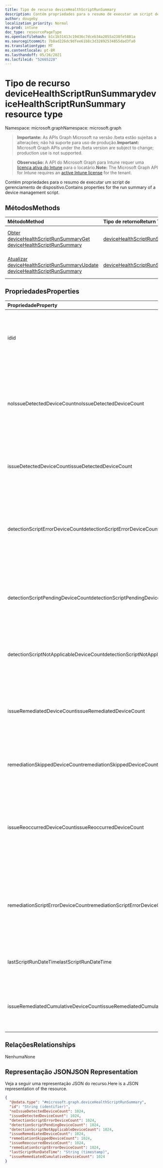 ```yaml
---
title: Tipo de recurso deviceHealthScriptRunSummary
description: Contém propriedades para o resumo de executar um script de gerenciamento de dispositivo.
author: dougeby
localization_priority: Normal
ms.prod: intune
doc_type: resourcePageType
ms.openlocfilehash: b1c1b31413c19436c7dceb34a2055a238fe5881a
ms.sourcegitcommit: 7b8ad226dc9dfee61b8c3d32892534855dad3fa0
ms.translationtype: MT
ms.contentlocale: pt-BR
ms.lasthandoff: 05/26/2021
ms.locfileid: "52665228"
---
```

# <a name="devicehealthscriptrunsummary-resource-type"></a><span data-ttu-id="21ec7-103">Tipo de recurso deviceHealthScriptRunSummary</span><span class="sxs-lookup"><span data-stu-id="21ec7-103">deviceHealthScriptRunSummary resource type</span></span>

<span data-ttu-id="21ec7-104">Namespace: microsoft.graph</span><span class="sxs-lookup"><span data-stu-id="21ec7-104">Namespace: microsoft.graph</span></span>

> <span data-ttu-id="21ec7-105">**Importante:** As APIs Graph Microsoft na versão /beta estão sujeitas a alterações; não há suporte para uso de produção.</span><span class="sxs-lookup"><span data-stu-id="21ec7-105">**Important:** Microsoft Graph APIs under the /beta version are subject to change; production use is not supported.</span></span>

> <span data-ttu-id="21ec7-106">**Observação:** A API do Microsoft Graph para Intune requer uma [licença ativa do Intune](https://go.microsoft.com/fwlink/?linkid=839381) para o locatário.</span><span class="sxs-lookup"><span data-stu-id="21ec7-106">**Note:** The Microsoft Graph API for Intune requires an [active Intune license](https://go.microsoft.com/fwlink/?linkid=839381) for the tenant.</span></span>

<span data-ttu-id="21ec7-107">Contém propriedades para o resumo de executar um script de gerenciamento de dispositivo.</span><span class="sxs-lookup"><span data-stu-id="21ec7-107">Contains properties for the run summary of a device management script.</span></span>

## <a name="methods"></a><span data-ttu-id="21ec7-108">Métodos</span><span class="sxs-lookup"><span data-stu-id="21ec7-108">Methods</span></span>
|<span data-ttu-id="21ec7-109">Método</span><span class="sxs-lookup"><span data-stu-id="21ec7-109">Method</span></span>|<span data-ttu-id="21ec7-110">Tipo de retorno</span><span class="sxs-lookup"><span data-stu-id="21ec7-110">Return Type</span></span>|<span data-ttu-id="21ec7-111">Descrição</span><span class="sxs-lookup"><span data-stu-id="21ec7-111">Description</span></span>|
|:---|:---|:---|
|[<span data-ttu-id="21ec7-112">Obter deviceHealthScriptRunSummary</span><span class="sxs-lookup"><span data-stu-id="21ec7-112">Get deviceHealthScriptRunSummary</span></span>](../api/intune-devices-devicehealthscriptrunsummary-get.md)|[<span data-ttu-id="21ec7-113">deviceHealthScriptRunSummary</span><span class="sxs-lookup"><span data-stu-id="21ec7-113">deviceHealthScriptRunSummary</span></span>](../resources/intune-devices-devicehealthscriptrunsummary.md)|<span data-ttu-id="21ec7-114">Leia propriedades e relações do [objeto deviceHealthScriptRunSummary.](../resources/intune-devices-devicehealthscriptrunsummary.md)</span><span class="sxs-lookup"><span data-stu-id="21ec7-114">Read properties and relationships of the [deviceHealthScriptRunSummary](../resources/intune-devices-devicehealthscriptrunsummary.md) object.</span></span>|
|[<span data-ttu-id="21ec7-115">Atualizar deviceHealthScriptRunSummary</span><span class="sxs-lookup"><span data-stu-id="21ec7-115">Update deviceHealthScriptRunSummary</span></span>](../api/intune-devices-devicehealthscriptrunsummary-update.md)|[<span data-ttu-id="21ec7-116">deviceHealthScriptRunSummary</span><span class="sxs-lookup"><span data-stu-id="21ec7-116">deviceHealthScriptRunSummary</span></span>](../resources/intune-devices-devicehealthscriptrunsummary.md)|<span data-ttu-id="21ec7-117">Atualize as propriedades de [um objeto deviceHealthScriptRunSummary.](../resources/intune-devices-devicehealthscriptrunsummary.md)</span><span class="sxs-lookup"><span data-stu-id="21ec7-117">Update the properties of a [deviceHealthScriptRunSummary](../resources/intune-devices-devicehealthscriptrunsummary.md) object.</span></span>|

## <a name="properties"></a><span data-ttu-id="21ec7-118">Propriedades</span><span class="sxs-lookup"><span data-stu-id="21ec7-118">Properties</span></span>
|<span data-ttu-id="21ec7-119">Propriedade</span><span class="sxs-lookup"><span data-stu-id="21ec7-119">Property</span></span>|<span data-ttu-id="21ec7-120">Tipo</span><span class="sxs-lookup"><span data-stu-id="21ec7-120">Type</span></span>|<span data-ttu-id="21ec7-121">Descrição</span><span class="sxs-lookup"><span data-stu-id="21ec7-121">Description</span></span>|
|:---|:---|:---|
|<span data-ttu-id="21ec7-122">id</span><span class="sxs-lookup"><span data-stu-id="21ec7-122">id</span></span>|<span data-ttu-id="21ec7-123">String</span><span class="sxs-lookup"><span data-stu-id="21ec7-123">String</span></span>|<span data-ttu-id="21ec7-124">Chave da entidade resumo do script de saúde do dispositivo.</span><span class="sxs-lookup"><span data-stu-id="21ec7-124">Key of the device health script run summary entity.</span></span> <span data-ttu-id="21ec7-125">Essa propriedade é somente leitura.</span><span class="sxs-lookup"><span data-stu-id="21ec7-125">This property is read-only.</span></span>|
|<span data-ttu-id="21ec7-126">noIssueDetectedDeviceCount</span><span class="sxs-lookup"><span data-stu-id="21ec7-126">noIssueDetectedDeviceCount</span></span>|<span data-ttu-id="21ec7-127">Int32</span><span class="sxs-lookup"><span data-stu-id="21ec7-127">Int32</span></span>|<span data-ttu-id="21ec7-128">Número de dispositivos para os quais o script de detecção não encontrou um problema e o dispositivo está saudável</span><span class="sxs-lookup"><span data-stu-id="21ec7-128">Number of devices for which the detection script did not find an issue and the device is healthy</span></span>|
|<span data-ttu-id="21ec7-129">issueDetectedDeviceCount</span><span class="sxs-lookup"><span data-stu-id="21ec7-129">issueDetectedDeviceCount</span></span>|<span data-ttu-id="21ec7-130">Int32</span><span class="sxs-lookup"><span data-stu-id="21ec7-130">Int32</span></span>|<span data-ttu-id="21ec7-131">Número de dispositivos para os quais o script de detecção encontrou um problema</span><span class="sxs-lookup"><span data-stu-id="21ec7-131">Number of devices for which the detection script found an issue</span></span>|
|<span data-ttu-id="21ec7-132">detectionScriptErrorDeviceCount</span><span class="sxs-lookup"><span data-stu-id="21ec7-132">detectionScriptErrorDeviceCount</span></span>|<span data-ttu-id="21ec7-133">Int32</span><span class="sxs-lookup"><span data-stu-id="21ec7-133">Int32</span></span>|<span data-ttu-id="21ec7-134">Número de dispositivos nos quais a execução do script de detecção encontrou um erro e não foi concluída</span><span class="sxs-lookup"><span data-stu-id="21ec7-134">Number of devices on which the detection script execution encountered an error and did not complete</span></span>|
|<span data-ttu-id="21ec7-135">detectionScriptPendingDeviceCount</span><span class="sxs-lookup"><span data-stu-id="21ec7-135">detectionScriptPendingDeviceCount</span></span>|<span data-ttu-id="21ec7-136">Int32</span><span class="sxs-lookup"><span data-stu-id="21ec7-136">Int32</span></span>|<span data-ttu-id="21ec7-137">Número de dispositivos que ainda não executaram a versão mais recente do script de saúde do dispositivo</span><span class="sxs-lookup"><span data-stu-id="21ec7-137">Number of devices which have not yet run the latest version of the device health script</span></span>|
|<span data-ttu-id="21ec7-138">detectionScriptNotApplicableDeviceCount</span><span class="sxs-lookup"><span data-stu-id="21ec7-138">detectionScriptNotApplicableDeviceCount</span></span>|<span data-ttu-id="21ec7-139">Int32</span><span class="sxs-lookup"><span data-stu-id="21ec7-139">Int32</span></span>|<span data-ttu-id="21ec7-140">Número de dispositivos para os quais o script de detecção não foi aplicável</span><span class="sxs-lookup"><span data-stu-id="21ec7-140">Number of devices for which the detection script was not applicable</span></span>|
|<span data-ttu-id="21ec7-141">issueRemediatedDeviceCount</span><span class="sxs-lookup"><span data-stu-id="21ec7-141">issueRemediatedDeviceCount</span></span>|<span data-ttu-id="21ec7-142">Int32</span><span class="sxs-lookup"><span data-stu-id="21ec7-142">Int32</span></span>|<span data-ttu-id="21ec7-143">Número de dispositivos para os quais o script de correção foi capaz de resolver o problema detectado</span><span class="sxs-lookup"><span data-stu-id="21ec7-143">Number of devices for which the remediation script was able to resolve the detected issue</span></span>|
|<span data-ttu-id="21ec7-144">remediationSkippedDeviceCount</span><span class="sxs-lookup"><span data-stu-id="21ec7-144">remediationSkippedDeviceCount</span></span>|<span data-ttu-id="21ec7-145">Int32</span><span class="sxs-lookup"><span data-stu-id="21ec7-145">Int32</span></span>|<span data-ttu-id="21ec7-146">Número de dispositivos para os quais a correção foi ignorada</span><span class="sxs-lookup"><span data-stu-id="21ec7-146">Number of devices for which remediation was skipped</span></span>|
|<span data-ttu-id="21ec7-147">issueReoccurredDeviceCount</span><span class="sxs-lookup"><span data-stu-id="21ec7-147">issueReoccurredDeviceCount</span></span>|<span data-ttu-id="21ec7-148">Int32</span><span class="sxs-lookup"><span data-stu-id="21ec7-148">Int32</span></span>|<span data-ttu-id="21ec7-149">Número de dispositivos para os quais o script de correção foi executado com êxito, mas não conseguiu resolver o problema detectado</span><span class="sxs-lookup"><span data-stu-id="21ec7-149">Number of devices for which the remediation script executed successfully but failed to resolve the detected issue</span></span>|
|<span data-ttu-id="21ec7-150">remediationScriptErrorDeviceCount</span><span class="sxs-lookup"><span data-stu-id="21ec7-150">remediationScriptErrorDeviceCount</span></span>|<span data-ttu-id="21ec7-151">Int32</span><span class="sxs-lookup"><span data-stu-id="21ec7-151">Int32</span></span>|<span data-ttu-id="21ec7-152">Número de dispositivos para os quais a execução do script de correção encontrou um erro e não foi concluída</span><span class="sxs-lookup"><span data-stu-id="21ec7-152">Number of devices for which the remediation script execution encountered an error and did not complete</span></span>|
|<span data-ttu-id="21ec7-153">lastScriptRunDateTime</span><span class="sxs-lookup"><span data-stu-id="21ec7-153">lastScriptRunDateTime</span></span>|<span data-ttu-id="21ec7-154">DateTimeOffset</span><span class="sxs-lookup"><span data-stu-id="21ec7-154">DateTimeOffset</span></span>|<span data-ttu-id="21ec7-155">Tempo de última duração do script em todos os dispositivos</span><span class="sxs-lookup"><span data-stu-id="21ec7-155">Last run time for the script across all devices</span></span>|
|<span data-ttu-id="21ec7-156">issueRemediatedCumulativeDeviceCount</span><span class="sxs-lookup"><span data-stu-id="21ec7-156">issueRemediatedCumulativeDeviceCount</span></span>|<span data-ttu-id="21ec7-157">Int32</span><span class="sxs-lookup"><span data-stu-id="21ec7-157">Int32</span></span>|<span data-ttu-id="21ec7-158">Número de dispositivos que foram remediados nos últimos 30 dias</span><span class="sxs-lookup"><span data-stu-id="21ec7-158">Number of devices that were remediated over the last 30 days</span></span>|

## <a name="relationships"></a><span data-ttu-id="21ec7-159">Relações</span><span class="sxs-lookup"><span data-stu-id="21ec7-159">Relationships</span></span>
<span data-ttu-id="21ec7-160">Nenhuma</span><span class="sxs-lookup"><span data-stu-id="21ec7-160">None</span></span>

## <a name="json-representation"></a><span data-ttu-id="21ec7-161">Representação JSON</span><span class="sxs-lookup"><span data-stu-id="21ec7-161">JSON Representation</span></span>
<span data-ttu-id="21ec7-162">Veja a seguir uma representação JSON do recurso.</span><span class="sxs-lookup"><span data-stu-id="21ec7-162">Here is a JSON representation of the resource.</span></span>
<!-- {
  "blockType": "resource",
  "keyProperty": "id",
  "@odata.type": "microsoft.graph.deviceHealthScriptRunSummary"
}
-->
``` json
{
  "@odata.type": "#microsoft.graph.deviceHealthScriptRunSummary",
  "id": "String (identifier)",
  "noIssueDetectedDeviceCount": 1024,
  "issueDetectedDeviceCount": 1024,
  "detectionScriptErrorDeviceCount": 1024,
  "detectionScriptPendingDeviceCount": 1024,
  "detectionScriptNotApplicableDeviceCount": 1024,
  "issueRemediatedDeviceCount": 1024,
  "remediationSkippedDeviceCount": 1024,
  "issueReoccurredDeviceCount": 1024,
  "remediationScriptErrorDeviceCount": 1024,
  "lastScriptRunDateTime": "String (timestamp)",
  "issueRemediatedCumulativeDeviceCount": 1024
}
```




